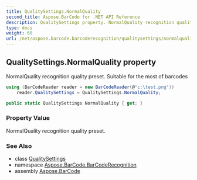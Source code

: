 ```yaml
---
title: QualitySettings.NormalQuality
second_title: Aspose.BarCode for .NET API Reference
description: QualitySettings property. NormalQuality recognition quality preset. Suitable for the most of barcodes
type: docs
weight: 60
url: /net/aspose.barcode.barcoderecognition/qualitysettings/normalquality/
---
```

## QualitySettings.NormalQuality property

NormalQuality recognition quality preset. Suitable for the most of barcodes

```csharp
using (BarCodeReader reader = new BarCodeReader(@"c:\test.png"))
    reader.QualitySettings = QualitySettings.NormalQuality;
```

```csharp
public static QualitySettings NormalQuality { get; }
```

### Property Value

NormalQuality recognition quality preset.

### See Also

* class [QualitySettings](../)
* namespace [Aspose.BarCode.BarCodeRecognition](../../qualitysettings/)
* assembly [Aspose.BarCode](../../../)


